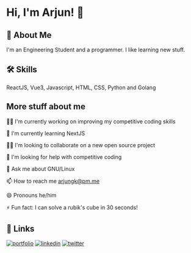 
# Hi, I'm Arjun! 👋


## 🚀 About Me
I'm an Engineering Student and a programmer. I like learning new stuff.


## 🛠 Skills
ReactJS, Vue3, Javascript, HTML, CSS, Python and Golang


## More stuff about me

👩‍💻 I'm currently working on improving my competitive coding skills

🧠 I'm currently learning NextJS

👯‍♀️ I'm looking to collaborate on a new open source project

🤔 I'm looking for help with competitive coding

💬 Ask me about GNU/Linux

📫 How to reach me [arjungk@pm.me]( mailto:arjungk@pm.me)

😄 Pronouns he/him

⚡️ Fun fact: I can solve a rubik's cube in 30 seconds!

## 🔗 Links
[![portfolio](https://img.shields.io/badge/my_portfolio-000?style=for-the-badge&logo=ko-fi&logoColor=white)](https://arjun-g-krishna.github.io/)
[![linkedin](https://img.shields.io/badge/linkedin-0A66C2?style=for-the-badge&logo=linkedin&logoColor=white)](https://www.linkedin.com/in/arjun-gkrishna/)
[![twitter](https://img.shields.io/badge/twitter-1DA1F2?style=for-the-badge&logo=twitter&logoColor=white)](https://twitter.com/arjun_g_krishna)

